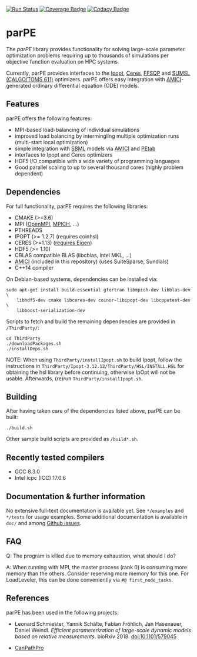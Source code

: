 [![Run Status](https://api.shippable.com/projects/59463d3e8993d7070010407b/badge?branch=master)](https://app.shippable.com/github/dweindl/parPE)
[![Coverage Badge](https://api.shippable.com/projects/59463d3e8993d7070010407b/coverageBadge?branch=master)](https://app.shippable.com/github/dweindl/parPE)
[![Codacy Badge](https://api.codacy.com/project/badge/Grade/1f1ee5a0d90d431499f200a148fb7fdc)](https://www.codacy.com?utm_source=github.com&amp;utm_medium=referral&amp;utm_content=ICB-DCM/parPE&amp;utm_campaign=Badge_Grade)
# parPE

The *parPE* library provides functionality for solving large-scale parameter
optimization problems requiring up to thousands of simulations per objective
function evaluation on HPC systems.

Currently, parPE provides interfaces to the
[Ipopt](http://www.coin-or.org/Ipopt/),
[Ceres](http://ceres-solver.org/),
[FFSQP](https://www.isr.umd.edu/news/news_story.php?id=4088) and
[SUMSL (CALGO/TOMS 611)](http://www.netlib.org/toms/index.html)
optimizers. parPE offers easy integration with
[AMICI](https://github.com/ICB-DCM/AMICI)-generated ordinary differential
equation (ODE) models.

## Features

parPE offers the following features:

* MPI-based load-balancing of individual simulations
* improved load balancing by intermingling multiple optimization runs
  (multi-start local optimization)
* simple integration with [SBML](http://sbml.org/) models via
  [AMICI](https://github.com/ICB-DCM/AMICI) and
  [PEtab](https://github.com/ICB-DCM/PEtab)
* interfaces to Ipopt and Ceres optimizers
* HDF5 I/O compatible with a wide variety of programming languages
* Good parallel scaling to up to several thousand cores
  (highly problem dependent)

## Dependencies

For full functionality, parPE requires the following libraries:

* CMAKE (>=3.6)
* MPI ([OpenMPI](https://www.open-mpi.org/),
  [MPICH](https://www.mpich.org/), ...)
* PTHREADS
* IPOPT (>= 1.2.7) (requires coinhsl)
* CERES (>=1.13)
  ([requires Eigen](http://ceres-solver.org/installation.html#dependencies))
* HDF5 (>= 1.10)
* CBLAS compatible BLAS (libcblas, Intel MKL, ...)
* [AMICI](https://github.com/ICB-DCM/AMICI) (included in this repository)
  (uses SuiteSparse, Sundials)
* C++14 compiler

On Debian-based systems, dependencies can be installed via:
```
sudo apt-get install build-essential gfortran libmpich-dev libblas-dev \
    libhdf5-dev cmake libceres-dev coinor-libipopt-dev libcpputest-dev \
    libboost-serialization-dev
```

Scripts to fetch and build the remaining dependencies are provided in
`/ThirdParty/`:

```
cd ThirdParty
./downloadPackages.sh
./installDeps.sh
```

NOTE: When using `ThirdParty/installIpopt.sh` to build Ipopt, follow the
instructions in `ThirdParty/Ipopt-3.12.12/ThirdParty/HSL/INSTALL.HSL` for
obtaining the hsl library before continuing, otherwise IpOpt will not be
usable. Afterwards, (re)run `ThirdParty/installIpopt.sh`.


## Building

After having taken care of the dependencies listed above, parPE can be built:

```
./build.sh
```

Other sample build scripts are provided as `/build*.sh`.

## Recently tested compilers

* GCC 8.3.0
* Intel icpc (ICC) 17.0.6


## Documentation & further information

No extensive full-text documentation is available yet. See `*/examples` and
`*/tests` for usage examples. Some additional documentation is available
in `doc/` and among [Github issues](https://github.com/ICB-DCM/parPE/issues).

## FAQ

Q: The program is killed due to memory exhaustion, what should I do?

A: When running with MPI, the master process (rank 0) is consuming more memory
than the others. Consider reserving more memory for this one. For LoadLeveler,
this can be done conveniently via `#@ first_node_tasks`.

## References

parPE has been used in the following projects:

- Leonard Schmiester, Yannik Schälte, Fabian Fröhlich, Jan Hasenauer, Daniel Weindl.
  *Efficient parameterization of large-scale dynamic models based on relative measurements*.
  bioRxiv 2018.
  [doi:10.1101/579045](https://www.biorxiv.org/content/10.1101/579045v1)

- [CanPathPro](http://canpathpro.eu/)
